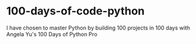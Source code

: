 # 100-days-of-code-python
 I have chosen to master Python by building 100 projects in 100 days with Angela Yu's 100 Days of Python Pro
